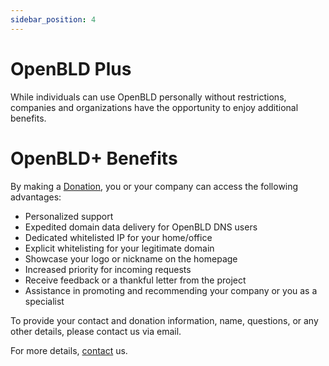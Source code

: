 ```yaml
---
sidebar_position: 4
---
```


# OpenBLD Plus

While individuals can use OpenBLD personally without restrictions, companies and organizations have the opportunity to enjoy additional benefits.

# OpenBLD+ Benefits

By making a [Donation](/docs/donation.md), you or your company can access the following advantages:

- Personalized support
- Expedited domain data delivery for OpenBLD DNS users
- Dedicated whitelisted IP for your home/office
- Explicit whitelisting for your legitimate domain
- Showcase your logo or nickname on the homepage
- Increased priority for incoming requests
- Receive feedback or a thankful letter from the project
- Assistance in promoting and recommending your company or you as a specialist

To provide your contact and donation information, name, questions, or any other details, please contact us via email.

For more details, [contact](/docs/contacts.md) us.

